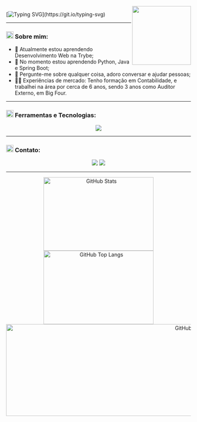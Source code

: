 <!--- Olá, esse é meu readme, fique à vontade para utilizá-lo como quiser! -->

<img align="right" height="160" src="https://media4.giphy.com/media/qgQUggAC3Pfv687qPC/giphy.gif" />

[![Typing SVG](https://readme-typing-svg.demolab.com?font=Fira+Code&size=30&duration=1000&pause=300&color=9583EB&center=true&multiline=true&width=600&height=150&lines=Ol%C3%A1+%F0%9F%91%8B!+;Sou+Willianson+Dantas.;Desenvolvedor+Full+Stack.;Bem+vindo+ao+meu+perfil+GitHub.)](https://git.io/typing-svg)

-----

### <img height="20" src="https://raw.githubusercontent.com/innng/innng/master/assets/soulgem-sayaka.gif"/> Sobre mim:

- 🔭 Atualmente estou aprendendo Desenvolvimento Web na Trybe;
- 🌱 No momento estou aprendendo Python, Java e Spring Boot;
- 💬 Pergunte-me sobre qualquer coisa, adoro conversar e ajudar pessoas;
- :man_health_worker: Experiências de mercado: Tenho formação em Contabilidade, e trabalhei na área por cerca de 6 anos, sendo 3 anos como Auditor Externo, em Big Four.

-----
  
### <img height="20" src="https://raw.githubusercontent.com/innng/innng/master/assets/soulgem-sayaka.gif"/> Ferramentas e Tecnologias:

 <p align="center">
   <a href="https://skillicons.dev">
     <img src="https://skillicons.dev/icons?i=bash,bootstrap,css,docker,express,git,github,heroku,html,js,jest,linux,mongodb,mysql,nodejs,py,react,redux,styledcomponents,sequelize,tailwind,ts,vscode," />
   </a>
 </p>

-----

### <img height="20" src="https://raw.githubusercontent.com/innng/innng/master/assets/soulgem-sayaka.gif"/> Contato:

<div align="center">
<a href = "mailto:williansondantas@gmail.com"><img src="https://img.shields.io/badge/Gmail-D14836?style=for-the-badge&logo=gmail&logoColor=white" target="_blank"></a>
<a href="https://www.linkedin.com/in/willianson-dantas/" target="_blank"><img src="https://img.shields.io/badge/-LinkedIn-%230077B5?style=for-the-badge&logo=linkedin&logoColor=white" target="_blank"></a>   
</div>

-----

<div align="center">
<img alt="GitHub Stats" height="200" width="300" src="http://github-profile-summary-cards.vercel.app/api/cards/stats?username=WilliansonDantas&theme=github_dark"/>
<img alt="GitHub Top Langs" height="200" width="300px" src="http://github-profile-summary-cards.vercel.app/api/cards/repos-per-language?username=WilliansonDantas&theme=github_dark"/>
</div>
<div align="center">
<img align="right" alt="GitHub Details" height="250" width="1000" src="http://github-profile-summary-cards.vercel.app/api/cards/profile-details?username=WilliansonDantas&theme=github_dark"/>
</div>

<!--
-->
